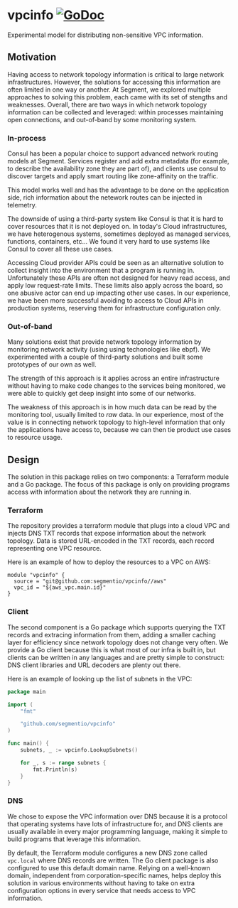 # vpcinfo [![GoDoc](https://godoc.org/github.com/segmentio/vpcinfo?status.svg)](https://godoc.org/github.com/segmentio/vpcinfo)
Experimental model for distributing non-sensitive VPC information.

## Motivation

Having access to network topology information is critical to large network
infrastructures. However, the solutions for accessing this information are
often limited in one way or another. At Segment, we explored multiple approaches
to solving this problem, each came with its set of stengths and weaknesses.
Overall, there are two ways in which network topology information can be
collected and leveraged: within processes maintaining open connections, and
out-of-band by some monitoring system.

### In-process

Consul has been a popular choice to support advanced network routing models at
Segment. Services register and add extra metadata (for example, to describe the
availability zone they are part of), and clients use consul to discover targets
and apply smart routing like zone-affinity on the traffic.

This model works well and has the advantage to be done on the application side,
rich information about the netework routes can be injected in telemetry.

The downside of using a third-party system like Consul is that it is hard to
cover resources that it is not deployed on. In today's Cloud infrastructures,
we have heterogenous systems, sometimes deployed as managed services, functions,
containers, etc... We found it very hard to use systems like Consul to cover all
these use cases.

Accessing Cloud provider APIs could be seen as an alternative solution to
collect insight into the environment that a program is running in.
Unfortunately these APIs are often not designed for heavy read access,
and apply low request-rate limits. These limits also apply across the board,
so one abusive actor can end up impacting other use cases. In our experience,
we have been more successful avoiding to access to Cloud APIs in production
systems, reserving them for infrastructure configuration only.

### Out-of-band

Many solutions exist that provide network topology information by monitoring
network activity (using using techonologies like ebpf). We experimented with a
couple of third-party solutions and built some prototypes of our own as well.

The strength of this approach is it applies across an entire infrastructure
without having to make code changes to the services being monitored, we were
able to quickly get deep insight into some of our networks.

The weakness of this approach is in how much data can be read by the monitoring
tool, usually limited to _raw_ data. In our experience, most of the value is in
connecting network topology to high-level information that only the applications
have access to, because we can then tie product use cases to resource usage.

## Design

The solution in this package relies on two components: a Terraform module and a
Go package. The focus of this package is only on providing programs access with
information about the network they are running in.

### Terraform

The repository provides a terraform module that plugs into a cloud VPC and
injects DNS TXT records that expose information about the network topology.
Data is stored URL-encoded in the TXT records, each record representing one
VPC resource.

Here is an example of how to deploy the resources to a VPC on AWS:

```hcl
module "vpcinfo" {
  source = "git@github.com:segmentio/vpcinfo//aws"
  vpc_id = "${aws_vpc.main.id}"
}
```

### Client

The second component is a Go package which supports querying the TXT records and
extracing information from them, adding a smaller caching layer for efficiency
since network topology does not change very often. We provide a Go client
because this is what most of our infra is built in, but clients can be written
in any languages and are pretty simple to construct: DNS client libraries and
URL decoders are plenty out there.

Here is an example of looking up the list of subnets in the VPC:

```go
package main

import (
    "fmt"

    "github.com/segmentio/vpcinfo"
)

func main() {
    subnets, _ := vpcinfo.LookupSubnets()

    for _, s := range subnets {
        fmt.Println(s)
    }
}
```

### DNS

We chose to expose the VPC information over DNS because it is a protocol that
operating systems have lots of infrastructure for, and DNS clients are usually
available in every major programming language, making it simple to build
programs that leverage this information.

By default, the Terraform module configures a new DNS zone called `vpc.local`
where DNS records are written. The Go client package is also configured to use
this default domain name. Relying on a well-known domain, independent from
corporation-specific names, helps deploy this solution in various environments
without having to take on extra configuration options in every service that
needs access to VPC information.
